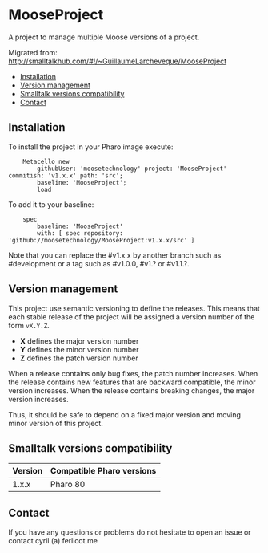 # MooseProject
A project to manage multiple Moose versions of a project.

Migrated from: http://smalltalkhub.com/#!/~GuillaumeLarcheveque/MooseProject

- [Installation](#installation)
- [Version management](#version-management)
- [Smalltalk versions compatibility](#smalltalk-versions-compatibility)
- [Contact](#contact)

## Installation

To install the project in your Pharo image execute:

```Smalltalk
    Metacello new
    	githubUser: 'moosetechnology' project: 'MooseProject' commitish: 'v1.x.x' path: 'src';
    	baseline: 'MooseProject';
    	load
```

To add it to your baseline:

```Smalltalk
    spec
    	baseline: 'MooseProject'
    	with: [ spec repository: 'github://moosetechnology/MooseProject:v1.x.x/src' ]
```

Note that you can replace the #v1.x.x by another branch such as #development or a tag such as #v1.0.0, #v1.? or #v1.1.?.

## Version management 

This project use semantic versioning to define the releases. This means that each stable release of the project will be assigned a version number of the form `vX.Y.Z`. 

- **X** defines the major version number
- **Y** defines the minor version number 
- **Z** defines the patch version number

When a release contains only bug fixes, the patch number increases. When the release contains new features that are backward compatible, the minor version increases. When the release contains breaking changes, the major version increases. 

Thus, it should be safe to depend on a fixed major version and moving minor version of this project.

## Smalltalk versions compatibility

| Version 	| Compatible Pharo versions 		|
|-------------	|---------------------------	|
| 1.x.x       	| Pharo 80				|

## Contact

If you have any questions or problems do not hesitate to open an issue or contact cyril (a) ferlicot.me 
